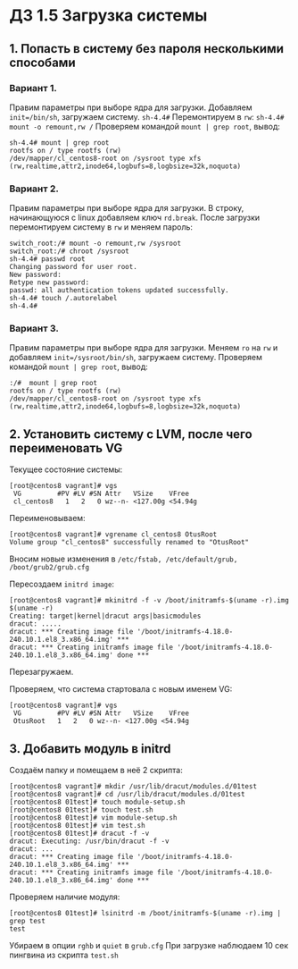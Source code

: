 # ДЗ 1.5 Загрузка системы

## 1. Попасть в систему без пароля несколькими способами

### Вариант 1.
Правим параметры при выборе ядра для загрузки. Добавляем ```init=/bin/sh```, загружаем систему.
```sh-4.4#```
Перемонтируем в ```rw```:
```sh-4.4# mount -o remount,rw /```
Проверяем командой ```mount | grep root```, вывод: 
```
sh-4.4# mount | grep root
rootfs on / type rootfs (rw)
/dev/mapper/cl_centos8-root on /sysroot type xfs (rw,realtime,attr2,inode64,logbufs=8,logbsize=32k,noquota)
```

### Вариант 2.
Правим параметры при выборе ядра для загрузки. В строку, начинающуюся с linux добавляем ключ ```rd.break```. После загрузки перемонтируем систему в ```rw``` и меняем пароль:
```
switch_root:/# mount -o remount,rw /sysroot
switch_root:/# chroot /sysroot
sh-4.4# passwd root
Changing password for user root.
New password:
Retype new password:
passwd: all authentication tokens updated successfully.
sh-4.4# touch /.autorelabel
sh-4.4#
```

### Вариант 3.
Правим параметры при выборе ядра для загрузки. Меняем ```ro``` на ```rw``` и добавляем ```init=/sysroot/bin/sh```, загружаем систему.
Проверяем командой ```mount | grep root```, вывод: 
```
:/#  mount | grep root
rootfs on / type rootfs (rw)
/dev/mapper/cl_centos8-root on /sysroot type xfs (rw,realtime,attr2,inode64,logbufs=8,logbsize=32k,noquota)
```

## 2. Установить систему с LVM, после чего переименовать VG

Текущее состояние системы:
```
[root@centos8 vagrant]# vgs
 VG         #PV #LV #SN Attr   VSize    VFree
 cl_centos8   1   2   0 wz--n- <127.00g <54.94g
```
Переименовываем:
```
[root@centos8 vagrant]# vgrename cl_centos8 OtusRoot
Volume group "cl_centos8" successfully renamed to "OtusRoot"
```
Вносим новые изменения в ```/etc/fstab, /etc/default/grub, /boot/grub2/grub.cfg```

Пересоздаем ```initrd image```:
```
[root@centos8 vagrant]# mkinitrd -f -v /boot/initramfs-$(uname -r).img $(uname -r)
Creating: target|kernel|dracut args|basicmodules
dracut: .....
dracut: *** Creating image file '/boot/initramfs-4.18.0-240.10.1.el8_3.x86_64.img' ***
dracut: *** Creating initramfs image file '/boot/initramfs-4.18.0-240.10.1.el8_3.x86_64.img' done ***
```
Перезагружаем.

Проверяем, что система стартовала с новым именем VG:
```
[root@centos8 vagrant]# vgs
 VG         #PV #LV #SN Attr   VSize    VFree
 OtusRoot   1   2   0 wz--n- <127.00g <54.94g
```

## 3. Добавить модуль в initrd

Создаём папку и помещаем в неё 2 скрипта:
```
[root@centos8 vagrant]# mkdir /usr/lib/dracut/modules.d/01test
[root@centos8 vagrant]# cd /usr/lib/dracut/modules.d/01test
[root@centos8 01test]# touch module-setup.sh
[root@centos8 01test]# touch test.sh
[root@centos8 01test]# vim module-setup.sh
[root@centos8 01test]# vim test.sh
[root@centos8 01test]# dracut -f -v
dracut: Executing: /usr/bin/dracut -f -v
dracut: ...
dracut: *** Creating image file '/boot/initramfs-4.18.0-240.10.1.el8_3.x86_64.img' ***
dracut: *** Creating initramfs image file '/boot/initramfs-4.18.0-240.10.1.el8_3.x86_64.img' done ***
```
Проверяем наличие модуля:
```
[root@centos8 01test]# lsinitrd -m /boot/initramfs-$(uname -r).img | grep test
test
```
Убираем в опции ```rghb``` и ```quiet``` в ```grub.cfg```
При загрузке наблюдаем 10 сек пингвина из скрипта ```test.sh```